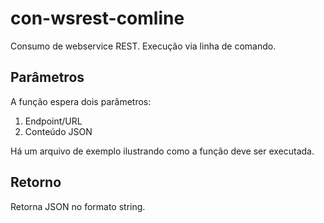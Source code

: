 # con-wsrest-comline
Consumo de webservice REST. Execução via linha de comando.

## Parâmetros
A função espera dois parâmetros:
<ol>
    <li>Endpoint/URL</li>
    <li>Conteúdo JSON</li>
</ol>
Há um arquivo de exemplo ilustrando como a função deve ser executada.

## Retorno
Retorna JSON no formato string.